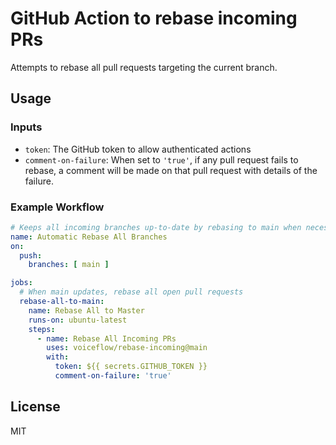# GitHub Action to rebase incoming PRs

Attempts to rebase all pull requests targeting the current branch.

## Usage

### Inputs

- `token`: The GitHub token to allow authenticated actions
- `comment-on-failure`: When set to `'true'`, if any pull request fails to rebase, a comment will be made on that pull request with details of the failure.

### Example Workflow

```yaml
# Keeps all incoming branches up-to-date by rebasing to main when necessary
name: Automatic Rebase All Branches
on:
  push:
    branches: [ main ]

jobs:
  # When main updates, rebase all open pull requests
  rebase-all-to-main:
    name: Rebase All to Master
    runs-on: ubuntu-latest
    steps:
      - name: Rebase All Incoming PRs
        uses: voiceflow/rebase-incoming@main
        with:
          token: ${{ secrets.GITHUB_TOKEN }}
          comment-on-failure: 'true'
```

## License

MIT
